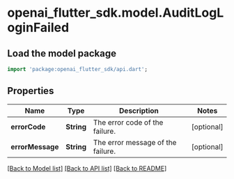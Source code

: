 # openai_flutter_sdk.model.AuditLogLoginFailed

## Load the model package
```dart
import 'package:openai_flutter_sdk/api.dart';
```

## Properties
Name | Type | Description | Notes
------------ | ------------- | ------------- | -------------
**errorCode** | **String** | The error code of the failure. | [optional] 
**errorMessage** | **String** | The error message of the failure. | [optional] 

[[Back to Model list]](../README.md#documentation-for-models) [[Back to API list]](../README.md#documentation-for-api-endpoints) [[Back to README]](../README.md)


